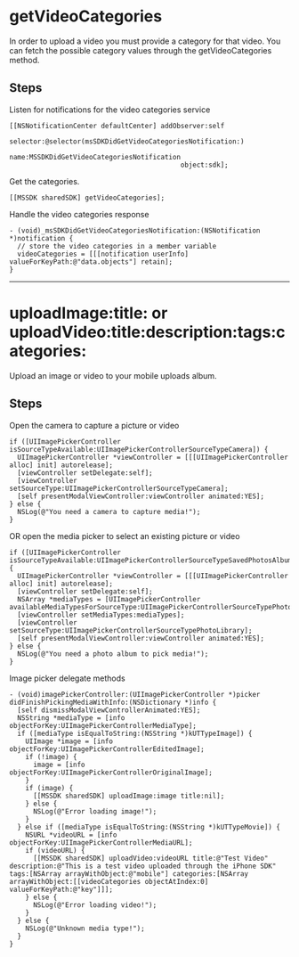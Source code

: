 # getVideoCategories #

In order to upload a video you must provide a category for that video.  You can fetch the possible category values through the getVideoCategories method.

## Steps ##

Listen for notifications for the video categories service
```
[[NSNotificationCenter defaultCenter] addObserver:self
                                         selector:@selector(msSDKDidGetVideoCategoriesNotification:)
                                             name:MSSDKDidGetVideoCategoriesNotification
                                           object:sdk];
```

Get the categories.
```
[[MSSDK sharedSDK] getVideoCategories];
```

Handle the video categories response
```
- (void)_msSDKDidGetVideoCategoriesNotification:(NSNotification *)notification {
  // store the video categories in a member variable
  videoCategories = [[[notification userInfo] valueForKeyPath:@"data.objects"] retain];
}
```


---


# uploadImage:title: or uploadVideo:title:description:tags:categories: #

Upload an image or video to your mobile uploads album.

## Steps ##

Open the camera to capture a picture or video
```
if ([UIImagePickerController isSourceTypeAvailable:UIImagePickerControllerSourceTypeCamera]) {
  UIImagePickerController *viewController = [[[UIImagePickerController alloc] init] autorelease];
  [viewController setDelegate:self];
  [viewController setSourceType:UIImagePickerControllerSourceTypeCamera];
  [self presentModalViewController:viewController animated:YES];
} else {
  NSLog(@"You need a camera to capture media!");
}
```

OR open the media picker to select an existing picture or video
```
if ([UIImagePickerController isSourceTypeAvailable:UIImagePickerControllerSourceTypeSavedPhotosAlbum]) {
  UIImagePickerController *viewController = [[[UIImagePickerController alloc] init] autorelease];
  [viewController setDelegate:self];
  NSArray *mediaTypes = [UIImagePickerController availableMediaTypesForSourceType:UIImagePickerControllerSourceTypePhotoLibrary];
  [viewController setMediaTypes:mediaTypes];
  [viewController setSourceType:UIImagePickerControllerSourceTypePhotoLibrary];
  [self presentModalViewController:viewController animated:YES];
} else {
  NSLog(@"You need a photo album to pick media!");
}
```

Image picker delegate methods
```
- (void)imagePickerController:(UIImagePickerController *)picker didFinishPickingMediaWithInfo:(NSDictionary *)info {
  [self dismissModalViewControllerAnimated:YES];
  NSString *mediaType = [info objectForKey:UIImagePickerControllerMediaType];
  if ([mediaType isEqualToString:(NSString *)kUTTypeImage]) {
    UIImage *image = [info objectForKey:UIImagePickerControllerEditedImage];
    if (!image) {
      image = [info objectForKey:UIImagePickerControllerOriginalImage];
    }
    if (image) {
      [[MSSDK sharedSDK] uploadImage:image title:nil];
    } else {
      NSLog(@"Error loading image!");
    }
  } else if ([mediaType isEqualToString:(NSString *)kUTTypeMovie]) {
    NSURL *videoURL = [info objectForKey:UIImagePickerControllerMediaURL];
    if (videoURL) {
      [[MSSDK sharedSDK] uploadVideo:videoURL title:@"Test Video" description:@"This is a test video uploaded through the iPhone SDK" tags:[NSArray arrayWithObject:@"mobile"] categories:[NSArray arrayWithObject:[[videoCategories objectAtIndex:0] valueForKeyPath:@"key"]]];
    } else {
      NSLog(@"Error loading video!");
    }
  } else {
    NSLog(@"Unknown media type!");
  }
}
```